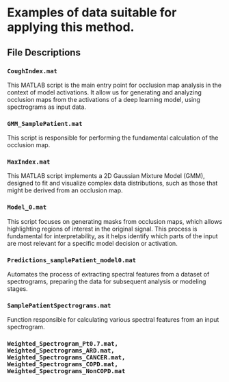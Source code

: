 # Examples of data suitable for applying this method.

## File Descriptions
### `CoughIndex.mat`

This MATLAB script is the main entry point for occlusion map analysis in the context of model activations. It allow us for generating and analyzing occlusion maps from the activations of a deep learning model, using spectrograms as input data.

### `GMM_SamplePatient.mat`

This script is responsible for performing the fundamental calculation of the occlusion map. 

### `MaxIndex.mat`

This MATLAB script implements a 2D Gaussian Mixture Model (GMM), designed to fit and visualize complex data distributions, such as those that might be derived from an occlusion map. 

### `Model_0.mat`

This script focuses on generating masks from occlusion maps, which allows highlighting regions of interest in the original signal. This process is fundamental for interpretability, as it helps identify which parts of the input are most relevant for a specific model decision or activation. 

### `Predictions_samplePatient_model0.mat`

Automates the process of extracting spectral features from a dataset of spectrograms, preparing the data for subsequent analysis or modeling stages.

### `SamplePatientSpectrograms.mat`

Function responsible for calculating various spectral features from an input spectrogram. 


### `Weighted_Spectrogram_Pt0.7.mat, Weighted_Spectrograms_ARD.mat, Weighted_Spectrograms_CANCER.mat, Weighted_Spectrograms_COPD.mat, Weighted_Spectrograms_NonCOPD.mat`


	





	




